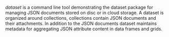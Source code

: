 
_dataset_ is a command line tool demonstrating the dataset package 
for managing JSON documents stored on disc or in cloud storage. 
A dataset is organized around collections, collections contain 
JSON documents and their attachments.  In addition to the 
JSON documents dataset maintains metadata for aggregating
JSON attribute content in data frames and grids.

